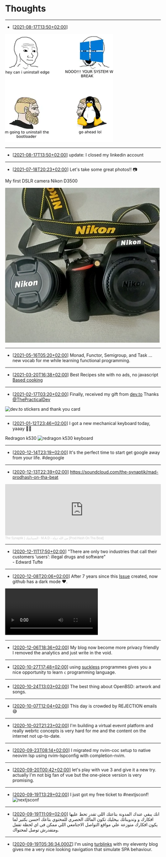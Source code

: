 # Thoughts

---
- [[2021-08-17T13:50+02:00](/thoughts/1634330500)]

<a href="./1634330500/f938c755fc3bd836.jpg">
  <img loading=lazy src="./1634330500/thumbs/f938c755fc3bd836.webp" />
</a>

---
- [[2021-08-17T13:50+02:00](/thoughts/1629201049)]
update: I closed my linkedin account

---
- [[2021-07-18T20:23+02:00](/thoughts/1626632598)]
Let's take some great photos!! 📷

My first DSLR camera Nikon D3500

[![Nikon D3500 with lens](./1626632598/thumbs/d3500.jpg)](./1626632598/d3500.jpg)

---
- [[2021-05-16T05:20+02:00](/thoughts/1621135238)]
Monad, Functor, Semigroup, and Task ... new vocab for me while learning
functional programming.

---
- [[2021-03-20T16:38+02:00](/thoughts/1616251095)]
Best Recipes site with no ads, no javascript 
[Based cooking](https://based.cooking/)

---
- [[2021-02-17T03:20+02:00](/thoughts/1613524846)]
Finally, received my gift from [dev.to](https://dev.to)
Thanks [@ThePracticalDev](https://twitter.com/ThePracticalDev)

![dev.to stickers and thank you card](./1613524846/dev-gift.jpg)

---
- [[2021-01-12T23:46+02:00](/thoughts/1610488005)]
I got a new mechanical keyboard today, yaaay 🎊🎊

Redragon k530
![redragon k530 keyboard](./1610488005/mech.jpg)

---
- [[2020-12-14T23:19+02:00](/thoughts/1607980789)]
It's the perfect time to start get google away from your life. #degoogle

---
- [[2020-12-13T22:39+02:00](/thoughts/1607891999)]
https://soundcloud.com/the-synaptik/mad-prodhash-on-tha-beat

<iframe width="100%" height="166" scrolling="no" frameborder="no" allow="autoplay" src="https://w.soundcloud.com/player/?url=https%3A//api.soundcloud.com/tracks/544579794&color=%23ff5500&auto_play=false&hide_related=false&show_comments=true&show_user=true&show_reposts=false&show_teaser=true"></iframe><div style="font-size: 10px; color: #cccccc;line-break: anywhere;word-break: normal;overflow: hidden;white-space: nowrap;text-overflow: ellipsis; font-family: Interstate,Lucida Grande,Lucida Sans Unicode,Lucida Sans,Garuda,Verdana,Tahoma,sans-serif;font-weight: 100;"><a href="https://soundcloud.com/the-synaptik" title="The Synaptik | السينابتيك" target="_blank" style="color: #cccccc; text-decoration: none;">The Synaptik | السينابتيك</a> · <a href="https://soundcloud.com/the-synaptik/mad-prodhash-on-tha-beat" title="M.A.D - من الله دولة [Prod.Hash On Tha Beat]" target="_blank" style="color: #cccccc; text-decoration: none;">M.A.D - من الله دولة [Prod.Hash On Tha Beat]</a></div>

---
- [[2020-12-11T17:50+02:00](/thoughts/1607701838)]
"There are only two industries that call their customers ‘users’: 
illegal drugs and software"  
\- Edward Tufte

---
- [[2020-12-08T20:06+02:00](/thoughts/1607450816)]
After 7 years since this [Issue](https://github.com/isaacs/github/issues/66) 
created, now github has a dark mode ❤.
<video controls>
  <source src="1607450816/github-dark.mp4" type="video/mp4">
</video>

---
- [[2020-12-06T18:36+02:00](/thoughts/1607272609)]
My blog now become more privacy friendly I removed the analytics and just
write in the void.

---
- [[2020-10-27T17:48+02:00](/thoughts/1603813689)]
using [suckless](https://suckless.org) programmes gives you a nice opportunity
to learn `c` programming language.

---
- [[2020-10-24T13:03+02:00](/thoughts/1603537430)]
The best thing about OpenBSD: artwork and songs.

---
- [[2020-10-07T12:04+02:00](/thoughts/1602065053)]
This day is crowded by REJECTION emails 😅

---
- [[2020-10-02T21:23+02:00](/thoughts/1601666637)]
I'm building a virtual evevnt platform and really webrtc concepts
is very hard for me and the content on the internet not up-to-date.

---
- [[2020-09-23T08:14+02:00](/thoughts/1600841685)]
I migrated my nvim-coc setup to native neovim lsp using nvim-lspconfig with completion-nvim.

---
- [[2020-09-20T00:42+02:00](/thoughts/1600555336)]
let's play with vue 3 and give it a new try. actually I'm not big fan of vue but the one-piece version is very
promising.

---
- [[2020-09-19T13:29+02:00](/thoughts/1600514947)]
I just got my free ticket to #nextjsconf!
![nextjsconf](./1600514947/ticket.png)

---
- [[2020-09-19T11:09+02:00](/thoughts/1600506588)]
انك يبقي عندك المدونة بتاعتك اللي تقدر تحط عليها افكارك و وتدويناتك بيخليك تكون المالك الحصري للمحتوي بتاعك احسن بكتير لما يكون افكارك متوزعة علي مواقع التواصل الاجتامعي اللي ممكن فى اي لحظة تقفل ومتقدرش توصل لمحتواك.  

---
- [[2020-09-19T05:36:34.000Z](/thoughts/1600493794)]
I'm using [turblinks](https://github.com/turbolinks/turbolinks) with my eleventy blog gives me a very nice looking navigation that simulate SPA behaviour. 

